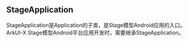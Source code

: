 ## StageApplication

StageApplication是Application的子类，是Stage模型Android应用的入口。ArkUI-X Stage模型Android平台应用开发时，需要继承StageApplication。